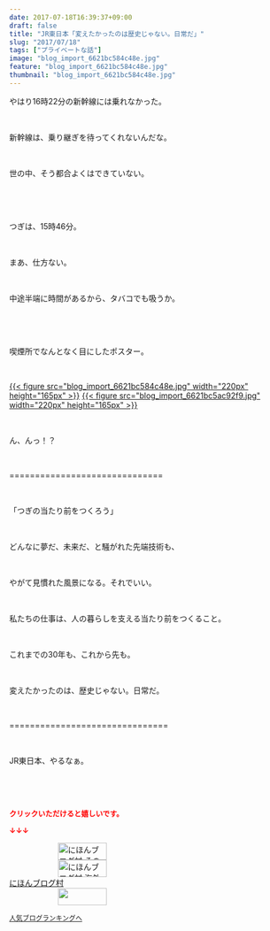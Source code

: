```yaml
---
date: 2017-07-18T16:39:37+09:00
draft: false
title: "JR東日本「変えたかったのは歴史じゃない。日常だ」"
slug: "2017/07/18"
tags: ["プライベートな話"]
image: "blog_import_6621bc584c48e.jpg"
feature: "blog_import_6621bc584c48e.jpg"
thumbnail: "blog_import_6621bc584c48e.jpg"
---
```

<p>やはり16時22分の新幹線には乗れなかった。</p><p> </p><p>新幹線は、乗り継ぎを待ってくれないんだな。</p><p> </p><p>世の中、そう都合よくはできていない。</p><p> </p><p> </p><p>つぎは、15時46分。</p><p> </p><p>まあ、仕方ない。</p><p> </p><p>中途半端に時間があるから、タバコでも吸うか。</p><p> </p><p> </p><p>喫煙所でなんとなく目にしたポスター。</p><p> </p><p><a href="blog_import_6621bc584c48e.jpg">{{< figure src="blog_import_6621bc584c48e.jpg" width="220px" height="165px" >}}</a> <a href="blog_import_6621bc5ac92f9.jpg">{{< figure src="blog_import_6621bc5ac92f9.jpg" width="220px" height="165px" >}}</a></p><p> </p><p>ん、んっ！？</p><p> </p><p>==============================</p><p> </p><p>「つぎの当たり前をつくろう」</p><p> </p><p>どんなに夢だ、未来だ、と騒がれた先端技術も、</p><p> </p><p>やがて見慣れた風景になる。それでいい。</p><p> </p><p>私たちの仕事は、人の暮らしを支える当たり前をつくること。</p><p> </p><p>これまでの30年も、これから先も。</p><p> </p><p>変えたかったのは、歴史じゃない。日常だ。</p><p> </p><p>===============================</p><p> </p><p>JR東日本、やるなぁ。</p><p> </p><p> </p><p><font color="#ff0000" size="2"><strong>クリックいただけると嬉しいです。</strong></font></p><p><font color="#ff0000" size="2"><strong>↓↓↓</strong></font></p><p><a href="ranking.html?p_cid=01260127" id="&amp;blogmura_banner" target="_blank"><img alt="にほんブログ村 その他生活ブログ 不動産投資へ" border="0" height="31" src="data:image/svg+xml;charset=utf-8,%3Csvg%20xmlns%3D%22http%3A%2F%2Fwww.w3.org%2F2000%2Fsvg%22%20title%3D%22Placeholder%20for%20Images%22%20role%3D%22presentation%22%20viewBox%3D%220%200%2088%2031%22%20%2F%3E" width="88" data-src="//life.blogmura.com/hudousantoushi/img/hudousantoushi88_31.gif" style="aspect-ratio: auto 88 / 31;"/><noscript><img alt="にほんブログ村 その他生活ブログ 不動産投資へ" border="0" height="31" src="//life.blogmura.com/hudousantoushi/img/hudousantoushi88_31.gif" width="88"></noscript></a><br/><a href="ranking.html?p_cid=01260127" target="_blank"><img alt="にほんブログ村 海外生活ブログ バリ島情報へ" border="0" height="31" src="data:image/svg+xml;charset=utf-8,%3Csvg%20xmlns%3D%22http%3A%2F%2Fwww.w3.org%2F2000%2Fsvg%22%20title%3D%22Placeholder%20for%20Images%22%20role%3D%22presentation%22%20viewBox%3D%220%200%2088%2031%22%20%2F%3E" width="88" data-src="https://img-proxy.blog-video.jp/images?url=http%3A%2F%2Foverseas.blogmura.com%2Fbali%2Fimg%2Fbali88_31.gif" style="aspect-ratio: auto 88 / 31;"/><noscript><img alt="にほんブログ村 海外生活ブログ バリ島情報へ" border="0" height="31" src="https://img-proxy.blog-video.jp/images?url=http%3A%2F%2Foverseas.blogmura.com%2Fbali%2Fimg%2Fbali88_31.gif" width="88"></noscript></a><br/><a href="ranking.html?p_cid=01260127" target="_blank">にほんブログ村</a><br/><a href="link.php?1804582" title="人気ブログランキングへ"><img border="0" height="31" src="data:image/svg+xml;charset=utf-8,%3Csvg%20xmlns%3D%22http%3A%2F%2Fwww.w3.org%2F2000%2Fsvg%22%20title%3D%22Placeholder%20for%20Images%22%20role%3D%22presentation%22%20viewBox%3D%220%200%2088%2031%22%20%2F%3E" width="88" data-src="https://blog.with2.net/img/banner/banner_22.gif" style="aspect-ratio: auto 88 / 31;"/><noscript><img border="0" height="31" src="https://blog.with2.net/img/banner/banner_22.gif" width="88"></noscript></a></p><p><a href="link.php?1804582" style="font-size: 12px;">人気ブログランキングへ</a></p>

